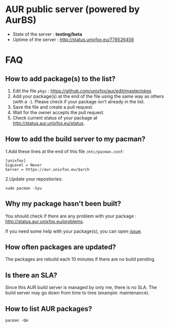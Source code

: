 # AUR public server (powered by AurBS)

* State of the server : **testing/beta**
* Uptime of the server : http://status.unixfox.eu/778526456

# FAQ
## How to add package(s) to the list?
1. Edit the file `pkgs` : https://github.com/unixfox/aur/edit/master/pkgs
2. Add your package(s) at the end of the file using the same way as others (with a `-`). Please check if your package isn't already in the list.
3. Save the file and create a pull request.
4. Wait for the owner accepts the pull request.
5. Check current status of your package at http://status.aur.unixfox.eu/status.

## How to add the build server to my pacman?

1.Add these lines at the end of this file `/etc/pacman.conf`:
```
[unixfox]
SigLevel = Never
Server = https://aur.unixfox.eu/$arch
```
2.Update your repositories:
```
sudo pacman -Syu
```

## Why my package hasn't been built?
You should check if there are any problem with your package : http://status.aur.unixfox.eu/problems.

If you need some help with your package(s), you can open [issue](https://github.com/unixfox/aur/issues).

## How often packages are updated?
The packages are rebuild each 10 minutes if there are no build pending.

## Is there an SLA?
Since this AUR build server is managed by only me, there is no SLA. The build server may go down from time to time (example: maintenance).

## How to list AUR packages?
```
pacman -Qm
```
